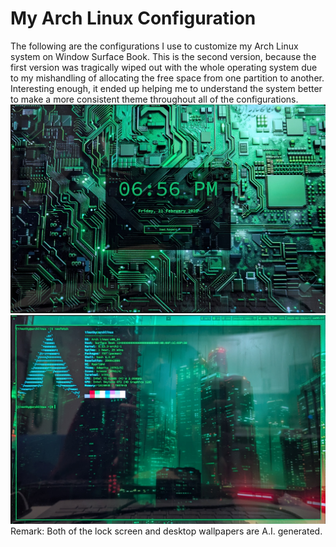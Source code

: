 # My Arch Linux Configuration
The following are the configurations I use to customize my Arch Linux system on Window Surface Book. This is the second version, because the first version was tragically wiped out with the whole operating system due to my mishandling of allocating the free space from one partition to another. Interesting enough, it ended up helping me to understand the system better to make a more consistent theme throughout all of the configurations.
![image](https://github.com/faitinchan/My_Arch_Linux_Configuration/blob/main/PXL_20250222_025642750.MP~2.jpg)
![image](https://github.com/faitinchan/My_Arch_Linux_Configuration/blob/main/PXL_20250222_025726071.MP~2.jpg)
Remark: Both of the lock screen and desktop wallpapers are A.I. generated.
